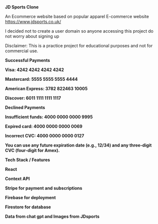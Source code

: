 **JD Sports Clone**


An Ecommerce website based on popular apparel E-commerce website https://www.jdsports.co.uk/



I decided not to create a user domain so anyone accessing this project do not worry about signing up

Disclaimer: This is a practice project for educational purposes and not for commercial use.


<b>Successful Payments<b>

Visa: 4242 4242 4242 4242

Mastercard: 5555 5555 5555 4444

American Express: 3782 822463 10005

Discover: 6011 1111 1111 1117

Declined Payments

Insufficient funds: 4000 0000 0000 9995

Expired card: 4000 0000 0000 0069

Incorrect CVC: 4000 0000 0000 0127

You can use any future expiration date (e.g., 12/34) and any three-digit CVC (four-digit for Amex).

**Tech Stack / Features**

React

Context API

Stripe for payment and subscriptions

Firebase for deployment

Firestore for database

**Data from chat gpt and Images from JDsports**
